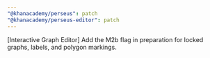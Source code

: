 ```yaml
---
"@khanacademy/perseus": patch
"@khanacademy/perseus-editor": patch
---
```


[Interactive Graph Editor] Add the M2b flag in preparation for locked graphs, labels, and polygon markings.
